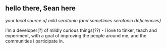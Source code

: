 ## hello there, Sean here

*your local source of mild serotonin (and sometimes serotonin deficiencies)*

i'm a developer(?) of mildly curious things(??) - i love to tinker, teach and experiment, with a goal of improving the people around me, and the communities i participate in.
